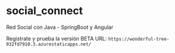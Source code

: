 # social_connect
Red Social con Java - SpringBoot y Angular


Registrate y prueba la versión BETA
URL: `https://wonderful-tree-032fd7910.3.azurestaticapps.net/`

